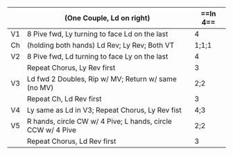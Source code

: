 ||(One Couple, Ld on right) |==In 4==|
|-----|----|-----|
|V1| 8 Pive fwd, Ly turning to face Ld on the last |4|
|Ch| (holding both hands) Ld Rev; Ly Rev; Both VT |1;1;1|
|V2| 8 Pive fwd, Ld turning to face Ly on the last |4|
||Repeat Chorus, Ly Rev first |3|
|V3| Ld fwd 2 Doubles, Rip w/ MV; Return w/ same (no MV) |2;2|
||Repeat Ch, Ld Rev first |3|
|V4| Ly same as Ld in V3; Repeat Chorus, Ly Rev fist |4;3|
|V5| R hands, circle CW w/ 4 Pive; L hands, circle CCW w/ 4 Pive |2;2|
||Repeat Chorus, Ld Rev first|3|
